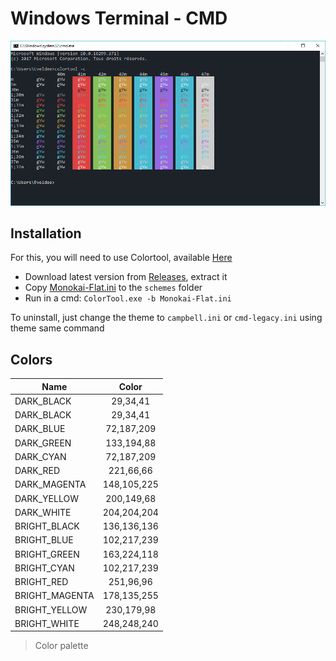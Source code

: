 # Windows Terminal - CMD

![Preview](Preview.png)

## Installation

For this, you will need to use Colortool, available [Here][GitHub]

- Download latest version from [Releases][Releases], extract it
- Copy [Monokai-Flat.ini][File] to the `schemes` folder
- Run in a cmd: `ColorTool.exe -b Monokai-Flat.ini`

To uninstall, just change the theme to `campbell.ini` or `cmd-legacy.ini` using
theme same command

## Colors

| Name           |    Color    |
| -------------- | :---------: |
| DARK_BLACK     |  29,34,41   |
| DARK_BLACK     |  29,34,41   |
| DARK_BLUE      | 72,187,209  |
| DARK_GREEN     | 133,194,88  |
| DARK_CYAN      | 72,187,209  |
| DARK_RED       |  221,66,66  |
| DARK_MAGENTA   | 148,105,225 |
| DARK_YELLOW    | 200,149,68  |
| DARK_WHITE     | 204,204,204 |
| BRIGHT_BLACK   | 136,136,136 |
| BRIGHT_BLUE    | 102,217,239 |
| BRIGHT_GREEN   | 163,224,118 |
| BRIGHT_CYAN    | 102,217,239 |
| BRIGHT_RED     |  251,96,96  |
| BRIGHT_MAGENTA | 178,135,255 |
| BRIGHT_YELLOW  | 230,179,98  |
| BRIGHT_WHITE   | 248,248,240 |

> Color palette

[File]: Monokai-Flat.ini
[GitHub]: https://github.com/microsoft/terminal/tree/master/src/tools/ColorTool
[Releases]: https://github.com/microsoft/terminal/tree/master/src/tools/ColorTool
